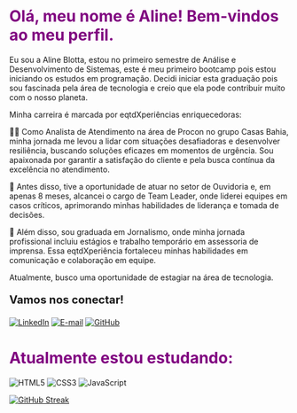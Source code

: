 <div>

<h1 style="color: purple;">Olá, meu nome é Aline! Bem-vindos ao meu perfil.</h1>

Eu sou a Aline Blotta, estou no primeiro semestre de Análise e Desenvolvimento de Sistemas, este é meu primeiro bootcamp pois estou iniciando os estudos em programação. Decidi iniciar esta graduação pois sou fascinada pela área de tecnologia e creio que ela pode contribuir muito com o nosso planeta.

Minha carreira é marcada por eqtdXperiências enriquecedoras:

👩‍💼 Como Analista de Atendimento na área de Procon no grupo Casas Bahia, minha jornada me levou a lidar com situações desafiadoras e desenvolver resiliência, buscando soluções eficazes em momentos de urgência. Sou apaixonada por garantir a satisfação do cliente e pela busca contínua da excelência no atendimento.

🚀 Antes disso, tive a oportunidade de atuar no setor de Ouvidoria e, em apenas 8 meses, alcancei o cargo de Team Leader, onde liderei equipes em casos críticos, aprimorando minhas habilidades de liderança e tomada de decisões.

📰 Além disso, sou graduada em Jornalismo, onde minha jornada profissional incluiu estágios e trabalho temporário em assessoria de imprensa. Essa eqtdXperiência fortaleceu minhas habilidades em comunicação e colaboração em equipe.

Atualmente, busco uma oportunidade de estagiar na área de tecnologia.

</div>

<div>

 <p style="font-size: 20px; font-weight: bold;">Vamos nos conectar!</p>

[![LinkedIn](https://img.shields.io/badge/LinkedIn-000?style=for-the-badge&logo=linkedin&logoColor=0E76A8)](https://www.linkedin.com/in/alineblotta/)
[![E-mail](https://img.shields.io/badge/-Email-000?style=for-the-badge&logo=microsoft-outlook&logoColor=007BFF)](mailto:aline_blotta@hotmail.com)
[![GitHub](https://img.shields.io/badge/GitHub-000?style=for-the-badge&logo=github&logoColor=white)](+https://github.com/alineblotta)

</div>

<div>
    <h1 style="color: purple;">Atualmente estou estudando:</h1>

![HTML5](https://img.shields.io/badge/HTML5-000?style=for-the-badge&logo=html5)
![CSS3](https://img.shields.io/badge/CSS3-000?style=for-the-badge&logo=css3&logoColor=264CE4)
![JavaScript](https://img.shields.io/badge/JavaScript-000?style=for-the-badge&logo=javascript)

</div>

[![GitHub Streak](https://streak-stats.demolab.com/?user=SEUUSERNAME&theme=bear&background=000&border=30A3DC&dates=FFF)](https://git.io/streak-stats)

<br>

<br>
